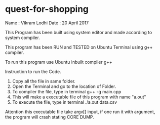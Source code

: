 # quest-for-shopping
Name : Vikram Lodhi
Date : 20 April 2017

This Program has been built using system editor and made according to system compiler.

This program has been RUN and TESTED on Ubuntu Terminal using g++ compiler.

To run this program use Ubuntu Inbuilt compiler g++

Instruction to run the Code.

1. Copy all the file in same folder.
2. Open the Terminal and go to the location of Folder.
3. To compiler the file, type in terminal
	g++ -g main.cpp
4. This will make a executable file of this program with name "a.out"
5. To execute the file, type in terminal
	./a.out data.csv


Attention this executable file take argv[] input, if one run it with argument, the program will crash
stating CORE DUMP.



